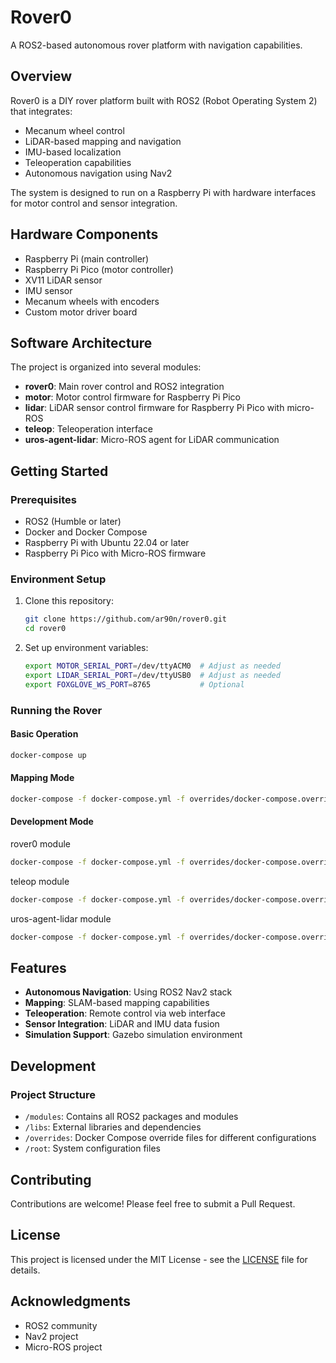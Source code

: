 # Rover0

A ROS2-based autonomous rover platform with navigation capabilities.

<!-- Add a rover image here -->
<!-- Example: ![Rover0](https://github.com/ar90n/rover0/raw/main/docs/images/rover0.jpg) -->

## Overview

Rover0 is a DIY rover platform built with ROS2 (Robot Operating System 2) that integrates:

- Mecanum wheel control
- LiDAR-based mapping and navigation
- IMU-based localization
- Teleoperation capabilities
- Autonomous navigation using Nav2

The system is designed to run on a Raspberry Pi with hardware interfaces for motor control and sensor integration.

## Hardware Components

- Raspberry Pi (main controller)
- Raspberry Pi Pico (motor controller)
- XV11 LiDAR sensor
- IMU sensor
- Mecanum wheels with encoders
- Custom motor driver board

## Software Architecture

The project is organized into several modules:

- **rover0**: Main rover control and ROS2 integration
- **motor**: Motor control firmware for Raspberry Pi Pico
- **lidar**: LiDAR sensor control firmware for Raspberry Pi Pico with micro-ROS
- **teleop**: Teleoperation interface
- **uros-agent-lidar**: Micro-ROS agent for LiDAR communication

## Getting Started

### Prerequisites

- ROS2 (Humble or later)
- Docker and Docker Compose
- Raspberry Pi with Ubuntu 22.04 or later
- Raspberry Pi Pico with Micro-ROS firmware

### Environment Setup

1. Clone this repository:
   ```bash
   git clone https://github.com/ar90n/rover0.git
   cd rover0
   ```

2. Set up environment variables:
   ```bash
   export MOTOR_SERIAL_PORT=/dev/ttyACM0  # Adjust as needed
   export LIDAR_SERIAL_PORT=/dev/ttyUSB0  # Adjust as needed
   export FOXGLOVE_WS_PORT=8765           # Optional
   ```

### Running the Rover

#### Basic Operation

```bash
docker-compose up
```

#### Mapping Mode

```bash
docker-compose -f docker-compose.yml -f overrides/docker-compose.override.rover0.mappning.yml up
```

#### Development Mode

rover0 module
```bash
docker-compose -f docker-compose.yml -f overrides/docker-compose.override.rover0.dev.yml up
```

teleop module
```bash
docker-compose -f docker-compose.yml -f overrides/docker-compose.override.teleop.dev.yml up
```

uros-agent-lidar module
```bash
docker-compose -f docker-compose.yml -f overrides/docker-compose.override.uros-agent-lidarp.dev.yml up
```

## Features

- **Autonomous Navigation**: Using ROS2 Nav2 stack
- **Mapping**: SLAM-based mapping capabilities
- **Teleoperation**: Remote control via web interface
- **Sensor Integration**: LiDAR and IMU data fusion
- **Simulation Support**: Gazebo simulation environment

## Development

### Project Structure

- `/modules`: Contains all ROS2 packages and modules
- `/libs`: External libraries and dependencies
- `/overrides`: Docker Compose override files for different configurations
- `/root`: System configuration files


## Contributing

Contributions are welcome! Please feel free to submit a Pull Request.

## License

This project is licensed under the MIT License - see the [LICENSE](LICENSE) file for details.

## Acknowledgments

- ROS2 community
- Nav2 project
- Micro-ROS project
